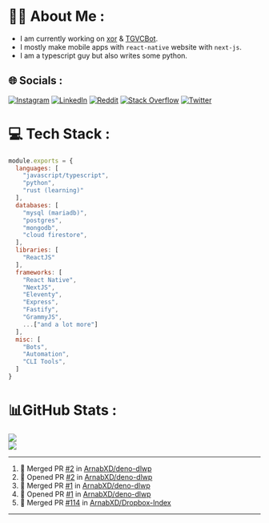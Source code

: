 # 🧑‍💻 About Me :
* I am currently working on [xor](https://github.com/xorgram/xor) & [TGVCBot](https://github.com/ArnabXD/TGVCBot).
* I mostly make mobile apps with `react-native` website with `next-js`.
* I am a typescript guy but also writes some python.

## 🌐 Socials :
[![Instagram](https://img.shields.io/badge/Instagram-%23E4405F.svg?logo=Instagram&logoColor=white)](https://instagram.com/arnabparyali) [![LinkedIn](https://img.shields.io/badge/LinkedIn-%230077B5.svg?logo=linkedin&logoColor=white)](https://linkedin.com/in/arnabparyali) [![Reddit](https://img.shields.io/badge/Reddit-%23FF4500.svg?logo=Reddit&logoColor=white)](https://reddit.com/user/ArnabXD) [![Stack Overflow](https://img.shields.io/badge/-Stackoverflow-FE7A16?logo=stack-overflow&logoColor=white)](https://stackoverflow.com/users/12250600) [![Twitter](https://img.shields.io/badge/Twitter-%231DA1F2.svg?logo=Twitter&logoColor=white)](https://twitter.com/arnabparyali) 

# 💻 Tech Stack :

```js
module.exports = {
  languages: [
    "javascript/typescript",
    "python",
    "rust (learning)"
  ],
  databases: [
    "mysql (mariadb)",
    "postgres",
    "mongodb",
    "cloud firestore",
  ],
  libraries: [
    "ReactJS"
  ],
  frameworks: [
    "React Native",
    "NextJS",
    "Eleventy",
    "Express",
    "Fastify",
    "GrammyJS",
    ...["and a lot more"]
  ],
  misc: [
    "Bots",
    "Automation",
    "CLI Tools",
  ]
}
```

# 📊GitHub Stats :
![](https://github-readme-stats.vercel.app/api?username=ArnabXD&theme=tokyonight&hide_border=false&include_all_commits=false&count_private=false)<br/>
![](https://github-readme-stats.vercel.app/api/top-langs/?username=ArnabXD&theme=tokyonight&hide_border=false&include_all_commits=false&count_private=false&layout=compact)

---

<!--START_SECTION:activity-->
1. 🎉 Merged PR [#2](https://github.com/ArnabXD/deno-dlwp/pull/2) in [ArnabXD/deno-dlwp](https://github.com/ArnabXD/deno-dlwp)
2. 💪 Opened PR [#2](https://github.com/ArnabXD/deno-dlwp/pull/2) in [ArnabXD/deno-dlwp](https://github.com/ArnabXD/deno-dlwp)
3. 🎉 Merged PR [#1](https://github.com/ArnabXD/deno-dlwp/pull/1) in [ArnabXD/deno-dlwp](https://github.com/ArnabXD/deno-dlwp)
4. 💪 Opened PR [#1](https://github.com/ArnabXD/deno-dlwp/pull/1) in [ArnabXD/deno-dlwp](https://github.com/ArnabXD/deno-dlwp)
5. 🎉 Merged PR [#114](https://github.com/ArnabXD/Dropbox-Index/pull/114) in [ArnabXD/Dropbox-Index](https://github.com/ArnabXD/Dropbox-Index)
<!--END_SECTION:activity-->

---
